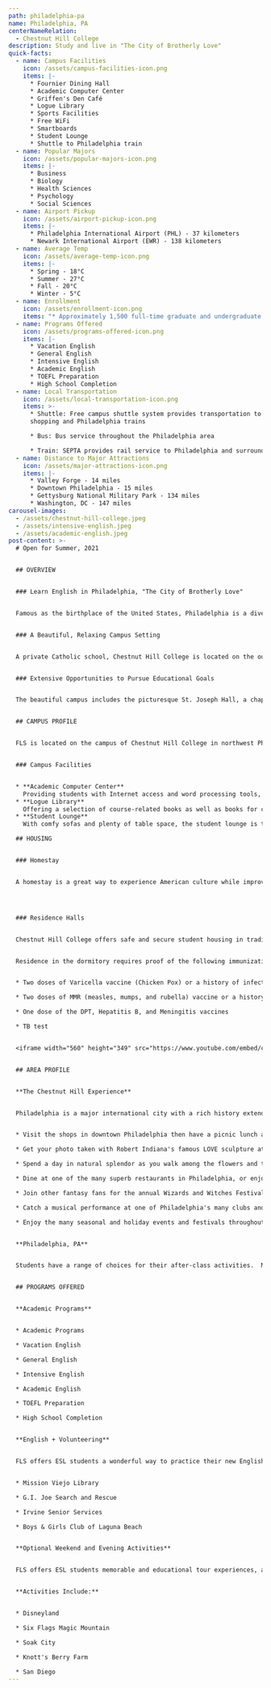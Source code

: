 ```yaml
---
path: philadelphia-pa
name: Philadelphia, PA
centerNameRelation:
  - Chestnut Hill College
description: Study and live in "The City of Brotherly Love"
quick-facts:
  - name: Campus Facilities
    icon: /assets/campus-facilities-icon.png
    items: |-
      * Fournier Dining Hall
      * Academic Computer Center
      * Griffen's Den Café
      * Logue Library
      * Sports Facilities
      * Free WiFi
      * Smartboards
      * Student Lounge
      * Shuttle to Philadelphia train
  - name: Popular Majors
    icon: /assets/popular-majors-icon.png
    items: |-
      * Business
      * Biology
      * Health Sciences
      * Psychology
      * Social Sciences
  - name: Airport Pickup
    icon: /assets/airport-pickup-icon.png
    items: |-
      * Philadelphia International Airport (PHL) - 37 kilometers
      * Newark International Airport (EWR) - 138 kilometers
  - name: Average Temp
    icon: /assets/average-temp-icon.png
    items: |-
      * Spring - 18°C
      * Summer - 27°C
      * Fall - 20°C
      * Winter - 5°C
  - name: Enrollment
    icon: /assets/enrollment-icon.png
    items: "* Approximately 1,500 full-time graduate and undergraduate students"
  - name: Programs Offered
    icon: /assets/programs-offered-icon.png
    items: |-
      * Vacation English
      * General English
      * Intensive English
      * Academic English
      * TOEFL Preparation
      * High School Completion
  - name: Local Transportation
    icon: /assets/local-transportation-icon.png
    items: >-
      * Shuttle: Free campus shuttle system provides transportation to local
      shopping and Philadelphia trains

      * Bus: Bus service throughout the Philadelphia area

      * Train: SEPTA provides rail service to Philadelphia and surrounding communities
  - name: Distance to Major Attractions
    icon: /assets/major-attractions-icon.png
    items: |-
      * Valley Forge - 14 miles
      * Downtown Philadelphia - 15 miles
      * Gettysburg National Military Park - 134 miles
      * Washington, DC - 147 miles
carousel-images:
  - /assets/chestnut-hill-college.jpeg
  - /assets/intensive-english.jpeg
  - /assets/academic-english.jpeg
post-content: >-
  # Open for Summer, 2021


  ## OVERVIEW


  ### Learn English in Philadelphia, "The City of Brotherly Love"


  Famous as the birthplace of the United States, Philadelphia is a divers, urban destination that preserves four centuries of American history and architecture, as well as fascinating museums and endless shopping.  While visiting "The City of Brotherly Love," students can see such historic attractions as the Liberty Bell and Independence Hall, then get a taste of some of Philadelphia's many culinary flavors, like the renowned Philly cheesesteak sandwich, from dozens of bakers, farmers, and restaurants at Reading Terminal Market.


  ### A Beautiful, Relaxing Campus Setting


  A private Catholic school, Chestnut Hill College is located on the outskirts of the city in the beautiful Germantown area.  The college was founded in 1924 and its striking Gothic buildings have earned it a spot on the National Register of Historic Places.  The campus houses modern facilities integrated with its historic buildings to meet the needs of today's students.


  ### Extensive Opportunities to Pursue Educational Goals


  The beautiful campus includes the picturesque St. Joseph Hall, a chapel, tennis courts, a soccer field, and complete fitness facilities.  Chestnut Hill College offers a rigorous liberal arts education with a mission of helping prepare the students for success in all areas of the life.  


  ## CAMPUS PROFILE


  FLS is located on the campus of Chestnut Hill College in northwest Philadelphia's quaint Germantown neighborhood.  A private Catholic school, the college was founded in 1924 and is listed on the National Register of Historic Places. The beautiful campus includes striking Gothic structures like St. Joseph Hall, a chapel, tennis courts, a soccer filed, and an indoor swimming pool.


  ### Campus Facilities


  * **Academic Computer Center**
    Providing students with Internet access and word processing tools, our computer lab is perfect for students doing research for class or simply checking their email.
  * **Logue Library**
    Offering a selection of course-related books as well as books for casual reading, the library provides students additional space for reading and study after class.
  * **Student Lounge**
    With comfy sofas and plenty of table space, the student lounge is the perfect place to relax for some reading, have a quick snack, or catch up with your friends.

  ## HOUSING


  ### Homestay


  A homestay is a great way to experience American culture while improving your English ability! All FLS centers offer homestay accommodation with American families individually selected by FLS. Learn about American daily life, practice English on a regular basis and participate in many aspects of American culture that visitors often don't get to see. (Twin and Single options available).




  ### Residence Halls


  Chestnut Hill College offers safe and secure student housing in traditional residence halls.  Each room provides shared accommodation for FLS students on the same floor as American students.  Students enjoy access to TV lounges and game rooms.  All residence halls are located a short distance from key campus facilities such as the dining hall, library, sports facilities, and break areas.  Students will have an accommodation experience identical to that of a typical American college student.  (Shared housing - fall and spring semesters only)


  Residence in the dormitory requires proof of the following immunizations:


  * Two doses of Varicella vaccine (Chicken Pox) or a history of infection

  * Two doses of MMR (measles, mumps, and rubella) vaccine or a history of infection

  * One dose of the DPT, Hepatitis B, and Meningitis vaccines

  * TB test


  <iframe width="560" height="349" src="https://www.youtube.com/embed/cQJKGECy8i4" frameborder="0" allow="accelerometer; autoplay; encrypted-media; gyroscope; picture-in-picture" allowfullscreen ></iframe>


  ## AREA PROFILE


  **The Chestnut Hill Experience**


  Philadelphia is a major international city with a rich history extending back to America's founding.  Throughout the city you'll find reminders of America's past, such as Independence Hall and the Liberty Bell.  Today Philadelphia is a vigorous, modern metropolis with a full range of attractions from world-class museums to major sports teams to diverse ethnic neighborhoods.


  * Visit the shops in downtown Philadelphia then have a picnic lunch at Rittenhouse Square

  * Get your photo taken with Robert Indiana's famous LOVE sculpture at LOVE Park

  * Spend a day in natural splendor as you walk among the flowers and trees of Morris Arboretum

  * Dine at one of the many superb restaurants in Philadelphia, or enjoy street-side dining as you grab a famous Philadelphia Cheesesteak while on the go.

  * Join other fantasy fans for the annual Wizards and Witches Festival, celebrating Harry Potter and other fantasy characters, in the Chestnut Hill community.

  * Catch a musical performance at one of Philadelphia's many clubs and concert venues. 

  * Enjoy the many seasonal and holiday events and festivals throughout Philadelphia, including the nation's largest free concert celebrating America's Independence Day on July 4.


  **Philadelphia, PA**


  Students have a range of choices for their after-class activities.  Many students choose to spend time with their new friends or their host family.  Or take the free shuttle bus to explore Philadelphia, which offers Germantown shopping, movies, the Philadelphia Museum of Art, the Liberty Bell Center, and the Morris Arboretum.


  ## PROGRAMS OFFERED


  **Academic Programs**


  * Academic Programs

  * Vacation English

  * General English

  * Intensive English

  * Academic English

  * TOEFL Preparation

  * High School Completion


  **English + Volunteering**


  FLS offers ESL students a wonderful way to practice their new English skills while immersing themselves in American society by volunteering at local charities and community service centers. Join other FLS students as they perfect their conversational English while helping others! Here are some of the oportunities you will enjoy at FLS Saddleback College:


  * Mission Viejo Library

  * G.I. Joe Search and Rescue

  * Irvine Senior Services

  * Boys & Girls Club of Laguna Beach


  **Optional Weekend and Evening Activities**


  FLS offers ESL students memorable and educational tour experiences, and opportunities to visit the best attractions of the United States. Students will have many opportunities to take part in excursions with the full supervision of our trained FLS staff.


  **Activities Include:**


  * Disneyland

  * Six Flags Magic Mountain

  * Soak City

  * Knott's Berry Farm

  * San Diego
---
```

